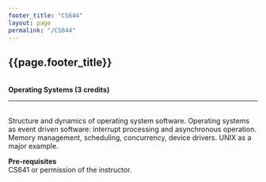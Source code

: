 ```yaml
---
footer_title: "CS644"
layout: page
permalink: "/CS644"
---
```


## {{page.footer_title}}
\
**Operating Systems (3 credits)**

---
\
Structure and dynamics of operating system software. Operating systems as event driven software: interrupt processing and asynchronous operation. Memory management, scheduling, concurrency, device drivers. UNIX as a major example.

**Pre-requisites**
\
CS641 or permission of the instructor.